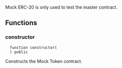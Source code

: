 Mock ERC-20 is only used to test the master contract.


## Functions
### constructor
```solidity
  function constructor(
  ) public
```
Constructs the Mock Token contract.



